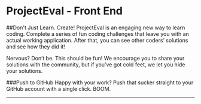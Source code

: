 ProjectEval - Front End
=====================================

##Don't Just Learn. Create!
ProjectEval is an engaging new way to learn coding.  Complete a series of fun coding challenges that leave you with an actual working application.  After that, you can see other coders’ solutions and see how they did it!

Nervous? Don’t be. This should be fun!  We encourage you to share your solutions with the community, but if you’ve got cold feet, we let you hide your solutions.

###Push to GitHub
Happy with your work?  Push that sucker straight to your GitHub account with a single click. BOOM.

---
